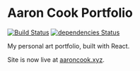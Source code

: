 # Aaron Cook Portfolio

[![Build Status](https://travis-ci.org/cookthebook/art-portfolio-react.svg?branch=master)](https://travis-ci.org/cookthebook/art-portfolio-react)
[![dependencies Status](https://david-dm.org/cookthebook/art-portfolio-react/status.svg)](https://david-dm.org/cookthebook/art-portfolio-react)

My personal art portfolio, built with React.

Site is now live at [aaroncook.xyz](http://www.aaroncook.xyz).
